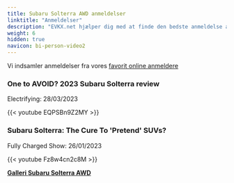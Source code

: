 ```yaml
---
title: Subaru Solterra AWD anmeldelser
linktitle: "Anmeldelser"
description: "EVKX.net hjælper dig med at finde den bedste anmeldelse af denne model."
weight: 6
hidden: true
navicon: bi-person-video2
---
```

Vi indsamler anmeldelser fra vores [favorit online anmeldere](../../../../../guides/evreviewers/)

<div class="container text-center shadow p-2 pe-4 mb-5 bg-body-tertiary rounded border">
<h3>One to AVOID? 2023 Subaru Solterra review</h3>
<p>Electrifying: 28/03/2023</p>

{{< youtube EQPSBn9Z2MY >}}

</div>
<div class="container text-center shadow p-2 pe-4 mb-5 bg-body-tertiary rounded border">
<h3>Subaru Solterra: The Cure To 'Pretend' SUVs?</h3>
<p>Fully Charged Show: 26/01/2023</p>

{{< youtube Fz8w4cn2c8M >}}

</div>
<div class="mt-3 mb-3">
<a href="../gallery/" class="text-decoration-none text-black">
<strong><i class="bi-arrow-left"></i>Galleri  </strong>
</a>
<a href="../" class="text-decoration-none text-black float-end">
<strong>Subaru Solterra AWD <i class="bi-arrow-right"></i></strong>
</a>
</div>
